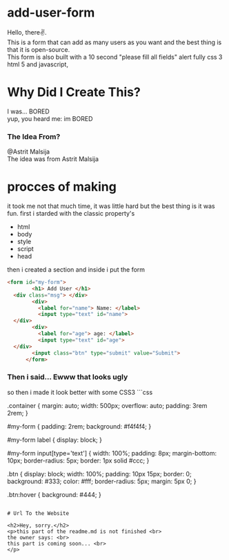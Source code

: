 # add-user-form


Hello, there✌. <br>
This is a form that can add as many users as you want and the best thing is that it is open-source. <br>
This form is also built with a 10 second "please fill all fields" alert fully css 3 html 5 and javascript, <br>

# Why Did I Create This?

I was... BORED <br>
yup, you heard me: im BORED

<h3>The Idea From?</h3>
@Astrit Malsija <br>
The idea was from Astrit Malsija <br>


# procces of making
it took me not that much time, it was little hard but the best thing is it was fun.
first i starded with the classic property's 
<ul>
  <li>html</li>
  <li>body</li>
  <li>style</li>
  <li>script</li>
  <li>head</li>
</ul>

then i created a section and inside i put the form
```html
<form id="my-form"> 
        <h1> Add User </h1> 
  <div class="msg"> </div>
        <div> 
          <label for="name"> Name: </label> 
          <input type="text" id="name"> 
  </div> 
        <div> 
          <label for="age"> age: </label> 
          <input type="text" id="age"> 
  </div> 
        <input class="btn" type="submit" value="Submit">
      </form> 
```
<h3>Then i said... Ewww that looks ugly</h3>
so then i made it look better with some CSS3
```css

.container {
  margin: auto;
  width: 500px;
  overflow: auto;
  padding: 3rem 2rem;
}

#my-form {
  padding: 2rem;
  background: #f4f4f4;
}

#my-form label {
  display: block;
}

#my-form input[type='text'] {
  width: 100%;
  padding: 8px;
  margin-bottom: 10px;
  border-radius: 5px;
  border: 1px solid #ccc;
}

.btn {
  display: block;
  width: 100%;
  padding: 10px 15px;
  border: 0;
  background: #333;
  color: #fff;
  border-radius: 5px;
  margin: 5px 0;
}

.btn:hover {
  background: #444;
}

```

# Url To the Website

<h2>Hey, sorry.</h2>
<p>this part of the readme.md is not finished <br>
the owner says: <br>
this part is coming soon... <br>
</p>
